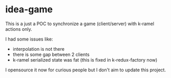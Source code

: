 # idea-game

This is a just a POC to synchronize a game (client/server) with k-ramel actions only.

I had some issues like:
 - interpolation is not there
 - there is some gap between 2 clients
 - k-ramel serialized state was fat (this is fixed in k-redux-factory now)
 
 I opensource it now for curious people but I don't aim to update this project.
